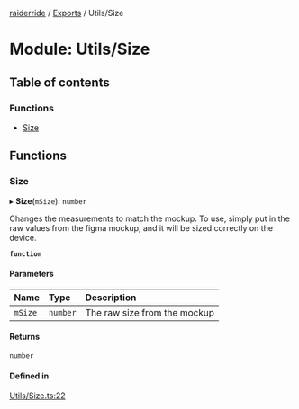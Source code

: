 [raiderride](../README.md) / [Exports](../modules.md) / Utils/Size

# Module: Utils/Size

## Table of contents

### Functions

- [Size](Utils_Size.md#size)

## Functions

### Size

▸ **Size**(`mSize`): `number`

Changes the measurements to match the mockup. To use, simply put in
the raw values from the figma mockup, and it will be sized correctly on
the device.

**`function`**

#### Parameters

| Name | Type | Description |
| :------ | :------ | :------ |
| `mSize` | `number` | The raw size from the mockup |

#### Returns

`number`

#### Defined in

[Utils/Size.ts:22](https://github.com/jaxcksn/raiderride-FUBU/blob/3080884/src/Utils/Size.ts#L22)
